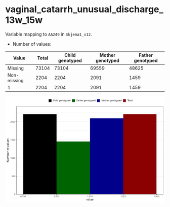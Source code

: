 # vaginal_catarrh_unusual_discharge_13w_15w
Variable mapping to `AA249` in `Skjema1_v12`.
- Number of values:

| Value | Total | Child genotyped | Mother genotyped | Father genotyped |
| ----- | ----- | --------------- | ---------------- | ---------------- |
| Missing | 73104 | 73104 | 69559 | 48625 |
| Non-missing | 2204 | 2204 | 2091 | 1459 |
| 1 | 2204 | 2204 | 2091 | 1459 |



![](vaginal_catarrh_unusual_discharge_13w_15w_n.png)



